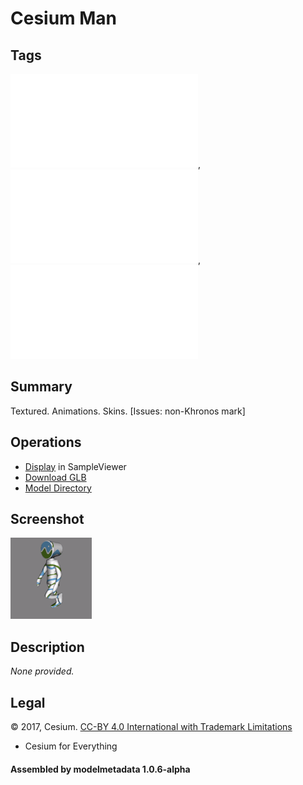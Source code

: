 # Cesium Man

## Tags

![core](../../Models-core.md), ![issues](../../Models-issues.md), ![testing](../../Models-testing.md)

## Summary

Textured. Animations. Skins. [Issues: non-Khronos mark]

## Operations

* [Display](https://github.khronos.org/glTF-Sample-Viewer-Release/?model=https://raw.GithubUserContent.com/DRx3D/glTF-Sample-Assets/main/./Models/CesiumMan/glTF-Binary/CesiumMan.glb) in SampleViewer
* [Download GLB](https://raw.GithubUserContent.com/DRx3D/glTF-Sample-Assets/main/./Models/CesiumMan/glTF-Binary/CesiumMan.glb)
* [Model Directory](./)

## Screenshot

![screenshot](screenshot/screenshot.gif)

## Description

_None provided._

## Legal

&copy; 2017, Cesium. [CC-BY 4.0 International with Trademark Limitations]()

 - Cesium for Everything

#### Assembled by modelmetadata 1.0.6-alpha